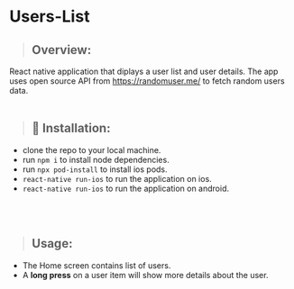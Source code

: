 # Users-List

>## Overview:
React native application that diplays a user list and user details. The app uses open source API from https://randomuser.me/ to fetch random users data.
<br/>
<br/>

>## 🚀 Installation:

- clone the repo to your local machine.
- run `npm i` to install node dependencies.
- run `npx pod-install` to install ios pods.
- `react-native run-ios` to run the application on ios.
- `react-native run-ios` to run the application on android.
<br/>
<br/>

>## Usage:
- The Home screen contains list of users.
- A <b>long press</b> on a user item will show more details about the user.
